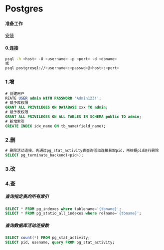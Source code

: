 Postgres
=

#### 准备工作
[安装](./Install.md)


#### 0.连接
```bash
psql -h <host> -U <username> -p <port> -d <dbname>
或
psql postgresql://<username>:<passwd>@<host>:<port>
```

### 1.增
#### 
```sql
# 创建用户
REATE USER admin WITH PASSWORD 'Admin123!';
# 赋予库权限
GRANT ALL PRIVILEGES ON DATABASE xxx TO admin;
# 赋予表权限
GRANT ALL PRIVILEGES ON ALL TABLES IN SCHEMA public TO admin;
# 新增索引
CREATE INDEX idx_name ON tb_name(field_name);
```

### 2.删
```sql
# 删除活动连接，先通过pg_stat_activity表查询活动连接获取pid，再根据pid进行删除
SELECT pg_terminate_backend(<pid>);
```
### 3.改

### 4.查
##### 查询指定表的所有索引
```sql
SELECT * FROM pg_indexes where tablename='{tbname}';
SELECT * FROM pg_statio_all_indexes where relname='{tbname}';
```
##### 查询数据库活动连接数
```sql
SELECT count(*) FROM pg_stat_activity;
SELECT pid, usename, query FROM pg_stat_activity;
```
